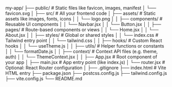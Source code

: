 my-app/
├── public/                        # Static files like favicon, images, manifest
│   └── favicon.svg
│
├── src/                           # All your frontend code
│   ├── assets/                    # Static assets like images, fonts, icons
│   │   └── logo.png
│
│   ├── components/                # Reusable UI components
│   │   └── Navbar.jsx
│   │   └── Button.jsx
│
│   ├── pages/                     # Route-based components or views
│   │   └── Home.jsx
│   │   └── About.jsx
│
│   ├── styles/                    # Global or shared styles
│   │   └── index.css              # Tailwind entry point
│   │   └── tailwind.css
│
│   ├── hooks/                     # Custom React hooks
│   │   └── useTheme.js
│
│   ├── utils/                     # Helper functions or constants
│   │   └── formatDate.js
│
│   ├── context/                   # Context API files (e.g. theme, auth)
│   │   └── ThemeContext.jsx
│
│   ├── App.jsx                    # Root component of your app
│   ├── main.jsx                   # App entry point (like index.js)
│   └── router.jsx                 # Optional: React Router configuration
│
├── .gitignore
├── index.html                    # Vite HTML entry
├── package.json
├── postcss.config.js
├── tailwind.config.js
├── vite.config.js
└── README.md
